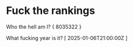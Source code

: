 # Fuck the rankings

Who the hell am I?
{ 8035322 }

What fucking year is it?
[ 2025-01-06T21:00:00Z ]

